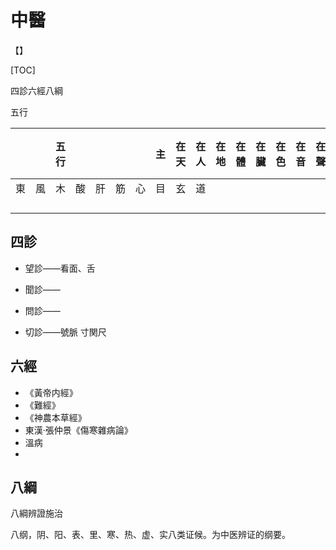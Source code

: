 # 中醫

【】

[TOC]

四診六經八綱

五行

|      |      | 五行 |      |      |      |      | 主   | 在天 | 在人 | 在地 | 在體 | 在臟 | 在色 | 在音 | 在聲 | 在變動 | 在竅 | 在味 | 在志 |
| ---- | ---- | ---- | ---- | ---- | ---- | ---- | ---- | ---- | ---- | ---- | ---- | ---- | ---- | ---- | ---- | ------ | ---- | ---- | ---- |
| 東   | 風   | 木   | 酸   | 肝   | 筋   | 心   | 目   | 玄   | 道   |      |      |      |      |      |      |        |      |      |      |
|      |      |      |      |      |      |      |      |      |      |      |      |      |      |      |      |        |      |      |      |
|      |      |      |      |      |      |      |      |      |      |      |      |      |      |      |      |        |      |      |      |
|      |      |      |      |      |      |      |      |      |      |      |      |      |      |      |      |        |      |      |      |
|      |      |      |      |      |      |      |      |      |      |      |      |      |      |      |      |        |      |      |      |



## 四診

- 望診——看面、舌

- 聞診——

- 問診——

- 切診——號脈 寸関尺

## 六經

- 《黃帝内經》
- 《難經》
- 《神農本草經》
- 東漢·張仲景《傷寒雜病論》
- 溫病
- 

## 八綱

八綱辨證施治

八纲，阴、阳、表、里、寒、热、虚、实八类证候。为中医辨证的纲要。









